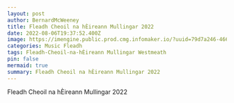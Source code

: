 ```yaml
---
layout: post
author: BernardMcWeeney
title: Fleadh Cheoil na hÈireann Mullingar 2022
date: 2022-08-06T19:37:52.400Z
image: https://imengine.public.prod.cmg.infomaker.io/?uuid=79d7a246-466d-5d8d-b656-ad3d8d8a3a42&function=cropresize&type=preview&source=false&q=75&crop_w=0.99999&crop_h=0.84375&x=0&y=0&width=1200&height=675
categories: Music Fleadh
tags: Fleadh-Cheoil-na-hÈireann Mullingar Westmeath
pin: false
mermaid: true
summary: Fleadh Cheoil na hÈireann Mullingar 2022
---
```

Fleadh Cheoil na hÈireann Mullingar 2022